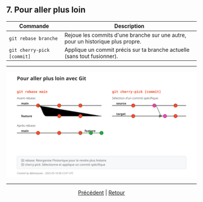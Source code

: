## 7. Pour aller plus loin

| Commande | Description |
|----------|-------------|
| `git rebase branche` | Rejoue les commits d'une branche sur une autre, pour un historique plus propre. |
| `git cherry-pick [commit]` | Applique un commit précis sur ta branche actuelle (sans tout fusionner). |

---

<div align="center">
  <img src="../assets/svg/advanced-git.svg" alt="Commandes Git avancées - Rebase et Cherry-pick" width="900">
</div>

---

<p align="center">
<a href="./modifs-necessaires.md">Précédent</a> 
|
<a href="../README.md">Retour</a>
</p>